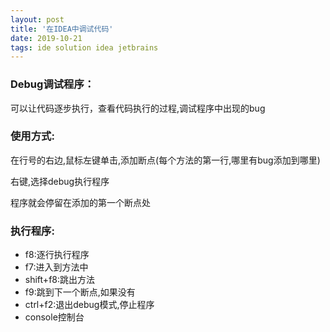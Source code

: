 ```yaml
---
layout: post
title: '在IDEA中调试代码'
date: 2019-10-21
tags: ide solution idea jetbrains
---
```


### Debug调试程序：
可以让代码逐步执行，查看代码执行的过程,调试程序中出现的bug
### 使用方式:
在行号的右边,鼠标左键单击,添加断点(每个方法的第一行,哪里有bug添加到哪里)

右键,选择debug执行程序

程序就会停留在添加的第一个断点处

### 执行程序:
- f8:逐行执行程序
- f7:进入到方法中
- shift+f8:跳出方法
- f9:跳到下一个断点,如果没有
- ctrl+f2:退出debug模式,停止程序
- console控制台
